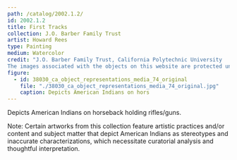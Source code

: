 ```yaml
---
path: /catalog/2002.1.2/
id: 2002.1.2
title: First Tracks
collection: J.O. Barber Family Trust
artist: Howard Rees
type: Painting
medium: Watercolor
credit: "J.O. Barber Family Trust, California Polytechnic University
The images associated with the objects on this website are protected under United States copyright laws. We are pleased to share these materials as an educational resource for the public for non-commercial, educational and personal use only, or for fair use as defined by law."
figure:
  - id: 38030_ca_object_representations_media_74_original
    file: "./38030_ca_object_representations_media_74_original.jpg"
    caption: Depicts American Indians on hors
---
```

Depicts American Indians on horseback holding rifles/guns. 

Note: Certain artworks from this collection feature artistic practices and/or content and subject matter that depict American Indians as stereotypes and inaccurate characterizations, which necessitate curatorial analysis and thoughtful interpretation.
